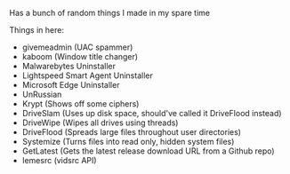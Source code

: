 Has a bunch of random things I made in my spare time

Things in here:
- givemeadmin (UAC spammer)
- kaboom (Window title changer)
- Malwarebytes Uninstaller
- Lightspeed Smart Agent Uninstaller
- Microsoft Edge Uninstaller
- UnRussian
- Krypt (Shows off some ciphers)
- DriveSlam (Uses up disk space, should've called it DriveFlood instead)
- DriveWipe (Wipes all drives using threads)
- DriveFlood (Spreads large files throughout user directories)
- Systemize (Turns files into read only, hidden system files)
- GetLatest (Gets the latest release download URL from a Github repo)
- lemesrc (vidsrc API)
